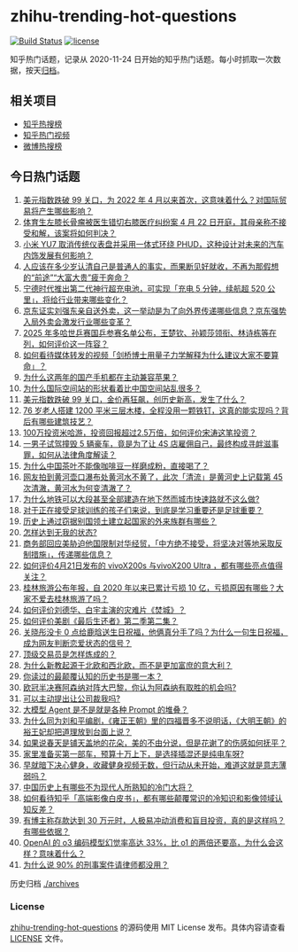 # zhihu-trending-hot-questions

[![Build Status](https://github.com/justjavac/zhihu-trending-hot-questions/workflows/ci/badge.svg?branch=master)](https://github.com/justjavac/zhihu-trending-hot-questions/actions)
[![license](https://img.shields.io/github/license/justjavac/zhihu-trending-hot-questions)](https://github.com/justjavac/zhihu-trending-hot-questions/blob/master/LICENSE)

知乎热门话题，记录从 2020-11-24
日开始的知乎热门话题。每小时抓取一次数据，按天[归档](./archives)。

## 相关项目

- [知乎热搜榜](https://github.com/justjavac/zhihu-trending-top-search)
- [知乎热门视频](https://github.com/justjavac/zhihu-trending-hot-video)
- [微博热搜榜](https://github.com/justjavac/weibo-trending-hot-search)

## 今日热门话题

<!-- BEGIN -->
<!-- 最后更新时间 Tue Apr 22 2025 03:17:11 GMT+0800 (China Standard Time) -->

1. [美元指数跌破 99 关口，为 2022 年 4 月以来首次，这意味着什么？对国际贸易将产生哪些影响？](https://www.zhihu.com/question/1897605848336954400)
1. [体育生左膝长骨瘤被医生错切右膝医疗纠纷案 4 月 22 日开庭，其母亲称不接受和解，该案将如何判决？](https://www.zhihu.com/question/1897349214100480500)
1. [小米 YU7 取消传统仪表盘并采用一体式环绕 PHUD，这种设计对未来的汽车内饰发展有何影响？](https://www.zhihu.com/question/1896500745999737900)
1. [人应该在多少岁认清自己是普通人的事实，而果断见好就收，不再为那假想的“前途”“大富大贵”疲于奔命？](https://www.zhihu.com/question/1896541632217719300)
1. [宁德时代推出第二代神行超充电池，可实现「充电 5 分钟，续航超 520 公里」，将给行业带来哪些变化？](https://www.zhihu.com/question/1897674344219529700)
1. [京东证实刘强东亲自送外卖，这一举动是为了向外界传递哪些信息？京东强势入局外卖会激发行业哪些变革？](https://www.zhihu.com/question/1897746808920307000)
1. [2025 年多哈世乒赛国乒参赛名单公布，王楚钦、孙颖莎领衔、林诗栋等在列，如何评价这一阵容？](https://www.zhihu.com/question/1897768585167856600)
1. [如何看待媒体转发的视频「剑桥博士用量子力学解释为什么建议大家不要算命」？](https://www.zhihu.com/question/1896659520786257000)
1. [为什么这两年的国产手机都在主动兼容苹果？](https://www.zhihu.com/question/1897598598134355000)
1. [为什么国际空间站的形状看着比中国空间站乱很多？](https://www.zhihu.com/question/1897004174085973200)
1. [美元指数跌破 99 关口，金价再狂飙，创历史新高，发生了什么？](https://www.zhihu.com/question/1897608826661872000)
1. [76 岁老人搭建 1200 平米三层木楼，全程没用一颗铁钉，这真的能实现吗？背后有哪些建筑技艺？](https://www.zhihu.com/question/1897347242664358700)
1. [100万投资米哈游，投资回报超过2.5万倍，如何评价宋涛这笔投资？](https://www.zhihu.com/question/1897396503166838800)
1. [一男子试驾撞毁 5 辆豪车，竟是为了让 4S 店雇佣自己，最终构成寻衅滋事罪，如何从法律角度解读？](https://www.zhihu.com/question/1897353432836318000)
1. [为什么中国茶叶不能像咖啡豆一样磨成粉，直接喝了？](https://www.zhihu.com/question/1895171499788304400)
1. [网友拍到黄河壶口瀑布处黄河水不黄了，此次「清流」是黄河史上记载第 45 次清澈，黄河水为何变清澈了？](https://www.zhihu.com/question/1896883591805367600)
1. [为什么地铁可以大段甚至全部建造在地下然而城市快速路就不这么做?](https://www.zhihu.com/question/466038688)
1. [对于正在接受足球训练的孩子们来说，到底是学习重要还是足球重要？](https://www.zhihu.com/question/1891960374623991600)
1. [历史上通过窃据别国领土建立起国家的外来族群有哪些？](https://www.zhihu.com/question/661532560)
1. [怎样达到无我的状态?](https://www.zhihu.com/question/5132669461)
1. [商务部回应美胁迫他国限制对华经贸，「中方绝不接受，将坚决对等地采取反制措施」，传递哪些信息？](https://www.zhihu.com/question/1897575818252759300)
1. [如何评价4月21日发布的 vivoX200s 与vivoX200 Ultra ，都有哪些亮点值得关注？](https://www.zhihu.com/question/1897598422015533300)
1. [桂林旅游公布年报，自 2020 年以来已累计亏损 10 亿，亏损原因有哪些？大家不爱去桂林旅游了吗？](https://www.zhihu.com/question/1897359892001551000)
1. [如何评价刘德华、白宇主演的灾难片《焚城》？](https://www.zhihu.com/question/2373223688)
1. [如何评价美剧《最后生还者》第二季第二集？](https://www.zhihu.com/question/1897638135854260700)
1. [关晓彤没卡 0 点给鹿晗送生日祝福，他俩真分手了吗？为什么一句生日祝福，成为网友判断恋爱状态的信号？](https://www.zhihu.com/question/1897237552915773400)
1. [顶级交易员是怎样炼成的？](https://www.zhihu.com/question/399717101)
1. [为什么新教起源于北欧和西北欧，而不是更加富庶的意大利？](https://www.zhihu.com/question/621991284)
1. [你读过的最颠覆认知的历史书是哪一本？](https://www.zhihu.com/question/1895075268273599700)
1. [欧冠半决赛阿森纳对阵大巴黎，你认为阿森纳有取胜的机会吗?](https://www.zhihu.com/question/1896511193948067000)
1. [可以主动提出让公司裁我吗?](https://www.zhihu.com/question/9235011345)
1. [大模型 Agent 是不是就是各种 Prompt 的堆叠？](https://www.zhihu.com/question/1894891236617332000)
1. [为什么同为刘和平编剧，《雍正王朝》里的四福晋多不说明话，《大明王朝》的裕王妃却把道理放到台面上说？](https://www.zhihu.com/question/662129603)
1. [如果说春天是铺天盖地的花朵，美的不由分说，但是花谢了的伤感如何抚平？](https://www.zhihu.com/question/1895887157371049700)
1. [家里准备买第一部车，预算十万上下，是选择插混还是纯电车呀?](https://www.zhihu.com/question/1895283425973339000)
1. [早就暗下决心健身，收藏健身视频无数，但行动从未开始，难道这就是意志薄弱吗？](https://www.zhihu.com/question/1895155658862593800)
1. [中国历史上有哪些不为现代人所熟知的冷门大将？](https://www.zhihu.com/question/27572823)
1. [如何看待知乎「高端影像白皮书」，都有哪些颠覆常识的冷知识和影像领域认知反差？](https://www.zhihu.com/question/1897596243636621300)
1. [有博主称存款达到 30 万元时，人极易冲动消费和盲目投资，真的是这样吗？有哪些依据？](https://www.zhihu.com/question/1897028991606550800)
1. [OpenAI 的 o3 编码模型幻觉率高达 33%，比 o1 的两倍还要高，为什么会这样？意味着什么？](https://www.zhihu.com/question/1897297273907569200)
1. [为什么说 90% 的刑事案件请律师都没用？](https://www.zhihu.com/question/5532175929)

<!-- END -->

历史归档 [./archives](./archives)

### License

[zhihu-trending-hot-questions](https://github.com/justjavac/zhihu-trending-hot-questions)
的源码使用 MIT License 发布。具体内容请查看 [LICENSE](./LICENSE) 文件。
